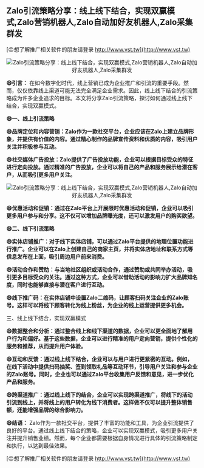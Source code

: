 ## **Zalo引流策略分享：线上线下结合，实现双赢模式,Zalo营销机器人,Zalo自动加好友机器人,Zalo采集群发**

[😍想了解推广相关软件的朋友请登录 http://www.vst.tw](http://www.vst.tw)

 <center><img src="https://vst.tw/MP4/tuiguang/png/5.png" alt="Zalo引流策略分享：线上线下结合，实现双赢模式,Zalo营销机器人,Zalo自动加好友机器人,Zalo采集群发"></center>

**😄引言：**
在如今数字化时代，线上营销已成为企业推广和引流的重要手段。然而，仅仅依靠线上渠道可能无法完全满足企业需求。因此，线上线下结合的引流策略成为许多企业追求的目标。本文将分享Zalo引流策略，探讨如何通过线上线下结合，实现双赢模式。

**😄一、线上引流策略**

**😄品牌定位和内容营销：Zalo作为一款社交平台，企业应该在Zalo上建立品牌形象，并提供有价值的内容。通过精心制作的品牌宣传资料和优质的内容，吸引用户关注并积极参与互动。**

**😄社交媒体广告投放：Zalo提供了广告投放功能，企业可以根据目标受众的特征进行定向投放。通过精准的广告投放，企业可以将自己的产品和服务展示给潜在客户，从而吸引更多用户关注。**

 <center><img src="https://vst.tw/MP4/tuiguang/png/3.png" alt="Zalo引流策略分享：线上线下结合，实现双赢模式,Zalo营销机器人,Zalo自动加好友机器人,Zalo采集群发"></center>

**😄优惠活动和促销：通过在Zalo平台上开展限时优惠活动和促销，企业可以吸引更多用户参与和分享。这不仅可以增加品牌曝光度，还可以激发用户的购买欲望。**

**😄二、线下引流策略**

**😄实体店铺推广：对于线下实体店铺，可以通过Zalo平台提供的地理位置功能进行推广。企业可以在Zalo上创建自己的商家主页，并将实体店地址和联系方式等信息发布在上面，吸引周边用户前来消费。**

**😄活动合作和赞助：与当地社区组织或活动合作，通过赞助或共同举办活动，吸引更多目标受众的关注。通过这种方式，企业可以借助活动的影响力扩大品牌知名度，同时也能够直接与潜在客户进行互动。**

**😄线下推广码：在实体店铺中设置Zalo二维码，让顾客扫码关注企业的Zalo账号。这样可以将线下顾客转化为线上粉丝，为企业的线上运营提供更多机会。**

三、线上线下结合，实现双赢模式

**😄数据整合和分析：通过整合线上和线下渠道的数据，企业可以更全面地了解用户行为和偏好。基于这些数据，企业可以进行精准的用户定向营销，提供个性化的服务和推荐，从而提升用户体验。**

**😄互动和反馈：通过线上线下结合，企业可以与用户进行更紧密的互动。例如，在线下活动中提供扫码抽奖、签到领取礼品等互动环节，引导用户关注和参与企业的Zalo账号。同时，企业也可以通过Zalo平台收集用户反馈和意见，进一步优化产品和服务。**

**😄跨渠道推广：通过线上线下的结合，企业可以实现跨渠道推广，将线下的活动引流到线上，并将线上的用户转化为线下消费者。这样做不仅可以提升整体销售额，还能增强品牌的综合影响力。**

**😄结语：**
Zalo作为一款社交平台，提供了丰富的功能和工具，为企业引流提供了良好的平台。通过线上线下结合的策略，企业可以实现双赢模式，吸引更多用户关注并提升销售业绩。然而，每个企业都需要根据自身情况进行具体的引流策略制定和执行，以达到最佳效果。

[😍想了解推广相关软件的朋友请登录 http://www.vst.tw](http://www.vst.tw)



